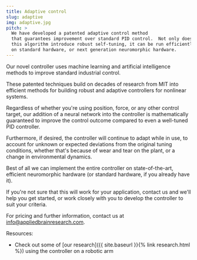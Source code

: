 ```yaml
---
title: Adaptive control
slug: adaptive
img: adaptive.jpg
pitch: >
  We have developed a patented adaptive control method
  that guarantees improvement over standard PID control.  Not only does
  this algorithm introduce robust self-tuning, it can be run efficiently
  on standard hardware, or next generation neuromorphic hardware.
---
```


Our novel controller uses machine learning and artificial intelligence methods to improve standard industrial control.

These patented techniques build on decades of research from MIT into efficient
methods for building robust and adaptive controllers for nonlinear systems.

Regardless of whether you're using position, force, or any other control target, our addition of a neural network into the controller is mathematically guaranteed to improve the control outcome compared to even a well-tuned PID controller.

Furthermore, if desired, the controller will continue to adapt while in use, to account for unknown or expected deviations from the original tuning conditions, whether that's because of wear and tear on the plant, or a change in environmental dynamics.

Best of all we can implement the entire controller on state-of-the-art, efficient neuromorphic hardware (or standard hardware, if you already have it).

If you're not sure that this will work for your application, contact us and we'll help you get started, or work closely with you to develop the controller to suit your criteria.

For pricing and further information, contact us at info@appliedbrainresearch.com.

Resources:
 - Check out some of [our research]({{ site.baseurl }}{% link research.html %}) using the controller on a robotic arm
